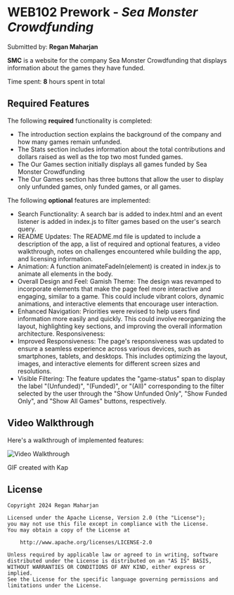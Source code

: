 # WEB102 Prework - *Sea Monster Crowdfunding*

Submitted by: **Regan Maharjan**

**SMC** is a website for the company Sea Monster Crowdfunding that displays information about the games they have funded.

Time spent: **8** hours spent in total

## Required Features

The following **required** functionality is completed:

* The introduction section explains the background of the company and how many games remain unfunded.
* The Stats section includes information about the total contributions and dollars raised as well as the top two most funded games.
* The Our Games section initially displays all games funded by Sea Monster Crowdfunding
* The Our Games section has three buttons that allow the user to display only unfunded games, only funded games, or all games.

The following **optional** features are implemented:

* Search Functionality: A search bar is added to index.html and an event listener is added in index.js to filter games based on the user's search query.
* README Updates: The README.md file is updated to include a description of the app, a list of required and optional features, a video walkthrough, notes on challenges encountered while building the app, and licensing information.
* Animation: A function animateFadeIn(element) is created in index.js to animate all elements in the body.
* Overall Design and Feel: Gamish Theme: The design was revamped to incorporate elements that make the page feel more interactive and engaging, similar to a game. This could include vibrant colors, dynamic animations, and interactive elements that encourage user interaction.
* Enhanced Navigation: Priorities were revised to help users find information more easily and quickly. This could involve reorganizing the layout, highlighting key sections, and improving the overall information architecture.
Responsiveness:
* Improved Responsiveness: The page's responsiveness was updated to ensure a seamless experience across various devices, such as smartphones, tablets, and desktops. This includes optimizing the layout, images, and interactive elements for different screen sizes and resolutions.
* Visible Filtering: The feature updates the "game-status" span to display the label "(Unfunded)", "(Funded)", or "(All)" corresponding to the filter selected by the user through the "Show Unfunded Only", "Show Funded Only", and "Show All Games" buttons, respectively.

## Video Walkthrough

Here's a walkthrough of implemented features:

<img src='./ss.gif' title='Video Walkthrough' width='' alt='Video Walkthrough' />

<!-- Replace this with whatever GIF tool you used! -->
GIF created with Kap  
<!-- Recommended tools:
[Kap](https://getkap.co/) for macOS
[ScreenToGif](https://www.screentogif.com/) for Windows
[peek](https://github.com/phw/peek) for Linux. -->


## License

    Copyright 2024 Regan Maharjan

    Licensed under the Apache License, Version 2.0 (the "License");
    you may not use this file except in compliance with the License.
    You may obtain a copy of the License at

        http://www.apache.org/licenses/LICENSE-2.0

    Unless required by applicable law or agreed to in writing, software
    distributed under the License is distributed on an "AS IS" BASIS,
    WITHOUT WARRANTIES OR CONDITIONS OF ANY KIND, either express or implied.
    See the License for the specific language governing permissions and
    limitations under the License.
